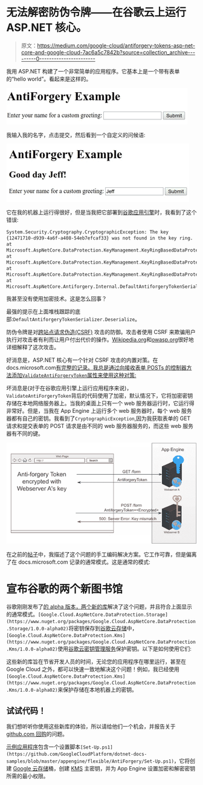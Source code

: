 # 无法解密防伪令牌——在谷歌云上运行 ASP.NET 核心。

> 原文：<https://medium.com/google-cloud/antiforgery-tokens-asp-net-core-and-google-cloud-7ac6a5c7842b?source=collection_archive---------0----------------------->

我用 ASP.NET 构建了一个非常简单的应用程序。它基本上是一个带有表单的“hello world”。看起来是这样的。

![](img/edabd0309e9bed4178efc6cf67b2ad39.png)

我输入我的名字，点击提交，然后看到一个自定义的问候语:

![](img/67ad6fc01ab22dc6ac1d22dd74205612.png)

它在我的机器上运行得很好，但是当我把它部署到[谷歌应用引擎](https://cloud.google.com/appengine/docs/flexible/dotnet/)时，我看到了这个错误:

```
System.Security.Cryptography.CryptographicException: The key {12471710-d939-4a6f-a408-54eb7efcaf33} was not found in the key ring.
at Microsoft.AspNetCore.DataProtection.KeyManagement.KeyRingBasedDataProtector.UnprotectCore
at Microsoft.AspNetCore.DataProtection.KeyManagement.KeyRingBasedDataProtector.DangerousUnprotect
at Microsoft.AspNetCore.DataProtection.KeyManagement.KeyRingBasedDataProtector.Unprotect
at Microsoft.AspNetCore.Antiforgery.Internal.DefaultAntiforgeryTokenSerializer.Deserialize
```

我甚至没有使用加密技术。这是怎么回事？

最强的提示在上面堆栈跟踪的底部:`DefaultAntiforgeryTokenSerializer.Deserialize`。

防伪令牌是对[跨站点请求伪造(CSRF)](https://en.wikipedia.org/wiki/Cross-site_request_forgery) 攻击的防御。攻击者使用 CSRF 来欺骗用户执行对攻击者有利而让用户付出代价的操作。[Wikipedia.org](https://en.wikipedia.org/wiki/Cross-site_request_forgery)和[owasp.org](https://www.owasp.org/index.php/Cross-Site_Request_Forgery_(CSRF))很好地详细解释了这次攻击。

好消息是，ASP.NET 核心有一个针对 CSRF 攻击的内置对策。在 docs.microsoft.com[有完整的记录。我总是通过向接收表单 POSTs 的控制器方法添加`ValidateAntiForgeryToken`属性来使用这种对策:](https://docs.microsoft.com/en-us/aspnet/core/security/anti-request-forgery?view=aspnetcore-2.2)

坏消息是(对于在谷歌应用引擎上运行应用程序来说)，`ValidateAntiForgeryToken`背后的代码使用了加密，默认情况下，它将加密密钥存储在本地网络服务器上。当我的桌面上只有一个 web 服务器运行时，它运行得非常好。但是，当我在 App Engine 上运行多个 web 服务器时，每个 web 服务器都有自己的密钥。我看到了`CryptographicException`,因为我获取表单的 GET 请求和提交表单的 POST 请求是由不同的 web 服务器服务的，而这些 web 服务器有不同的键。

![](img/034bedbc69524dd61bc74816f804a77c.png)

在之前的[帖子](/google-cloud/adding-social-login-to-your-asp-net-core-2-1-google-cloud-platform-application-1baae89f1dc8)中，我描述了这个问题的手工编码解决方案。它工作可靠，但是偏离了在 docs.microsoft.com 记录的通常模式。这是通常的模式:

# 宣布谷歌的两个新图书馆

谷歌刚刚发布了[的 alpha 版本，两个新的库](https://www.nuget.org/packages?q=Google.Cloud.AspNetCore)解决了这个问题，并且符合上面显示的通常模式。`[Google.Cloud.AspNetCore.DataProtection.Storage](https://www.nuget.org/packages/Google.Cloud.AspNetCore.DataProtection.Storage/1.0.0-alpha02)`将密钥保存到[谷歌云存储](https://cloud.google.com/storage/)中，`[Google.Cloud.AspNetCore.DataProtection.Kms](https://www.nuget.org/packages/Google.Cloud.AspNetCore.DataProtection.Kms/1.0.0-alpha02)`使用[谷歌云密钥管理服务](https://cloud.google.com/kms/)保护密钥。以下是如何使用它们:

这些新的库旨在节省开发人员的时间，无论您的应用程序在哪里运行，甚至在 Google Cloud 之外，都可以快速一致地解决这个问题！例如，我已经使用`[Google.Cloud.AspNetCore.DataProtection.Kms](https://www.nuget.org/packages/Google.Cloud.AspNetCore.DataProtection.Kms/1.0.0-alpha02)`来保护存储在本地机器上的密钥。

## 试试代码！

我们想听听你使用这些新库的体验，所以请给他们一个机会，并报告关于[github.com 回购](https://github.com/GoogleCloudPlatform/google-cloud-dotnet-powerpack)的问题。

[示例应用程序](https://github.com/GoogleCloudPlatform/dotnet-docs-samples/tree/master/appengine/flexible/AntiForgery)包含一个设置脚本`[Set-Up.ps1](https://github.com/GoogleCloudPlatform/dotnet-docs-samples/blob/master/appengine/flexible/AntiForgery/Set-Up.ps1)`，它将创建 [Google 云存储](https://cloud.google.com/storage/)桶，创建 [KMS](https://cloud.google.com/kms/) 主密钥，并为 App Engine 设置加密和解密密钥所需的最小权限。